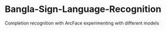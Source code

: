 # Bangla-Sign-Language-Recognition
Completion recognition with ArcFace experimenting with different models
